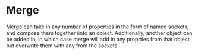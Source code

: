 # Merge

Merge can take in any number of properties in the form of named sockets, and compose them together iinto an object.  Additionally, another object can be added in, in which case merge will add in any proprties from that object, but overwrite them with any from the sockets.`
